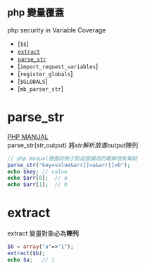 ## php 變量覆蓋
php security in Variable Coverage  
*  [```$$```]  
*  [```extract```](#extract)  
*  [```parse_str```](#parse_str)  
*  [```import_request_variables```]  
*  [```register_globals```]  
*  [```$GLOBALS```]  
*  [```mb_parser_str```]
  
# parse_str
[PHP MANUAL](http://php.net/manual/zh/function.parse-str.php)  
parse_str($str,$output) 將$str解析放進$output陣列  
```php
// php manual裡面的例子對這個漏洞的瞭解很有幫助
parse_str("key=value&arr[]=a&arr[]=b");
echo $key; // value
echo $arr[0];  // a
echo $arr[1];  // b
```

# extract
extract 變量對象必為**陣列**  
```php
$b = array("a"=>"1");
extract($b);
echo $a;   // 1
```

